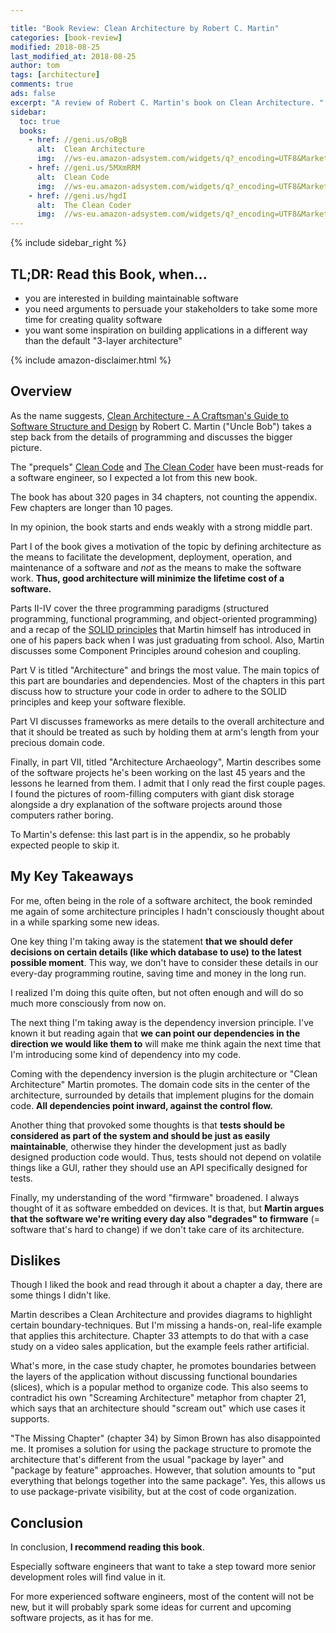 ```yaml
---

title: "Book Review: Clean Architecture by Robert C. Martin"
categories: [book-review]
modified: 2018-08-25
last_modified_at: 2018-08-25
author: tom
tags: [architecture]
comments: true
ads: false
excerpt: "A review of Robert C. Martin's book on Clean Architecture. "
sidebar:
  toc: true
  books:
    - href: //geni.us/oBgB
      alt:  Clean Architecture
      img:  //ws-eu.amazon-adsystem.com/widgets/q?_encoding=UTF8&MarketPlace=DE&ASIN=0134494164&ServiceVersion=20070822&ID=AsinImage&WS=1&Format=_SL160_&tag=reflectoring-21
    - href: //geni.us/5MXmRRM
      alt:  Clean Code
      img:  //ws-eu.amazon-adsystem.com/widgets/q?_encoding=UTF8&MarketPlace=DE&ASIN=0132350882&ServiceVersion=20070822&ID=AsinImage&WS=1&Format=_SL160_&tag=reflectoring-21
    - href: //geni.us/hgdI
      alt:  The Clean Coder
      img:  //ws-eu.amazon-adsystem.com/widgets/q?_encoding=UTF8&MarketPlace=DE&ASIN=0137081073&ServiceVersion=20070822&ID=AsinImage&WS=1&Format=_SL160_&tag=reflectoring-21
---
```


{% include sidebar_right %}

## TL;DR: Read this Book, when...

* you are interested in building maintainable software
* you need arguments to persuade your stakeholders to take some more time 
  for creating quality software 
* you want some inspiration on building applications in a different way than the
  default "3-layer architecture"

{% include amazon-disclaimer.html %}

## Overview

As the name suggests, <a href="//geni.us/oBgB" rel="nofollow">Clean Architecture - A Craftsman's Guide to Software Structure and Design</a> 
by Robert C. Martin ("Uncle Bob") takes a step back from the details of programming and discusses the bigger picture.

The "prequels" <a href="//geni.us/5MXmRRM" rel="nofollow">Clean Code</a> and <a href="//geni.us/hgdI" rel="nofollow">The Clean Coder</a> have been must-reads for a
software engineer, so I expected a lot from this new book. 

The book has about 320 pages in 34 chapters, not counting the appendix. Few chapters are longer than 10 pages.

In my opinion, the book starts and ends weakly with a strong middle part.

Part I of the book gives a motivation of the topic by defining architecture as the means to facilitate the 
development, deployment, operation, and maintenance of a software and *not* as the means to make the software work.
**Thus, good architecture will minimize the lifetime cost of a software.**    

Parts II-IV cover the three programming paradigms (structured programming, functional programming,
and object-oriented programming) and a recap of the [SOLID principles](https://en.wikipedia.org/wiki/SOLID)
that Martin himself has introduced in one of his papers back when I was just graduating from school. Also, Martin discusses
some Component Principles around cohesion and coupling.

Part V is titled "Architecture" and brings the most value. 
The main topics of this part are boundaries and dependencies. 
Most of the chapters in this part discuss how to structure
your code in order to adhere to the SOLID principles and keep your software flexible.

Part VI discusses frameworks as mere details to the overall architecture and that it should be treated
as such by holding them at arm's length from your precious domain code.

Finally, in part VII, titled "Architecture Archaeology", Martin describes some of the software projects
he's been working on the last 45 years and the lessons he learned from them. I admit that I only read the
first couple pages. I found the pictures of room-filling computers with giant disk storage alongside a 
dry explanation of the software projects around those computers rather boring. 

To Martin's defense: this last part is in the appendix, so he probably expected people to skip it.
 
## My Key Takeaways

For me, often being in the role of a software architect, the book reminded me again of some architecture principles 
I hadn't consciously thought about in a while sparking some new ideas.
 
One key thing I'm taking away is the statement **that we should defer decisions on certain details
(like which database to use) to the latest possible moment**. 
This way, we don't have to consider these details in our every-day programming routine, saving time and money
in the long run.

I realized I'm doing this quite often, but not often enough and will do so much more consciously from now on.

The next thing I'm taking away is the dependency inversion principle. I've known it but reading again that
**we can point our dependencies in the direction we would like them to** will make me think again the next
time that I'm introducing some kind of dependency into my code. 

Coming with the dependency inversion is the plugin architecture or "Clean Architecture" Martin promotes. The domain code sits in
the center of the architecture, surrounded by details that implement plugins for the domain code. **All
dependencies point inward, against the control flow.** 

Another thing that provoked some thoughts is that **tests should be considered as part of
the system and should be just as easily maintainable**, otherwise they hinder the development just as
badly designed production code would. Thus, tests should not depend on volatile things like a GUI,
rather they should use an API specifically designed for tests.

Finally, my understanding of the word "firmware" broadened. I always thought of it as software embedded
on devices. It is that, but **Martin argues that the software we're writing every day also "degrades"
to firmware** (= software that's hard to change) if we don't take care of its architecture. 

## Dislikes

Though I liked the book and read through it about a chapter a day, there are some things I didn't like.

Martin describes a Clean Architecture and provides diagrams to highlight certain boundary-techniques. 
But I'm missing a hands-on, real-life example that applies this architecture. Chapter 33 attempts
to do that with a case study on a video sales application, but the example feels rather
artificial. 

What's more, in the case study chapter, he promotes boundaries between the layers of the application
without discussing functional boundaries (slices), which is a popular method to organize code. This also seems
to contradict his own "Screaming Architecture" metaphor from chapter 21, which says that an architecture
should "scream out" which use cases it supports.

"The Missing Chapter" (chapter 34) by Simon Brown has also disappointed me. It promises a solution
for using the package structure to promote the architecture that's different from the usual "package by layer"
and "package by feature" approaches. However, that solution amounts to "put everything that belongs together
into the same package". Yes, this allows us to use package-private visibility, but at the cost of 
code organization.

## Conclusion

In conclusion, **I recommend reading this book**. 

Especially software engineers that want to take a step
toward more senior development roles will find value in it. 

For more experienced software engineers, most of the content will not be new, but it will probably spark
some ideas for current and upcoming software projects, as it has for me. 
